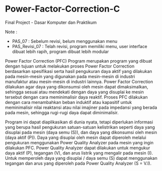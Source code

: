 # Power-Factor-Correction-C
Final Project - Dasar Komputer dan Praktikum 

Note : 
- PAS_07 : Sebelum revisi, belum menggunakan menu 
- PAS_Revisi_07 : Telah revisi, program memiliki menu, user interface dibuat lebih rapih, program dibuat lebih modular

Power Factor Correction (PFC) Program merupakan program yang dibuat dengan tujuan untuk melakukan proses Power Factor Correction berdasarkan spesifikasi serta hasil pengukuran daya aktif yang dilakukan pada mesin-mesin yang digunakan pada mesin-mesin di industri manufaktur atau mesin-mesin di industri lainnya. Power Factor Correction dilakukan agar daya yang dikonsumsi oleh mesin dapat dimaksimalkan, sehingga sesuai atau mendekati dengan daya yang disuplai ke mesin tersebut dengan cara meminimalisir daya reaktif. Proses PFC dilakukan dengan cara menambahkan beban induktif atau kapasitif untuk meminimalisir nilai reaktansi atau nilai imajiner pada impedansi yang berada pada mesin, sehingga rugi-rugi daya dapat diminimalisir. 

Program ini dapat diaplikasikan di dunia nyata, tetapi diperlukan informasi yang berupa hasil pengukuran satuan-satuan kelistrikan seperti daya yang disuplai pada mesin (daya semu (S)), dan daya yang dikonsumsi oleh mesin (daya aktif (P)). Daya yang disuplai oleh mesin dapat diperoleh melalui pengukuran menggunakan Power Quality Analyzer pada mesin yang ingin dilakukan PFC. Power Quality Analyzer dapat dilakukan untuk mengukur daya aktif (P), tegangan (V), dan arus listrik yang mengalir pada mesin (I). Untuk memperoleh daya yang disuplai / daya semu (S) dapat menggunakan tegangan dan arus yang diperoleh pada Power Quality Analyzer (S = V.I). 
